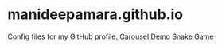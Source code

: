 # manideepamara.github.io
Config files for my GitHub profile.
<a href="/carousel">Carousel Demo</a>
<a href="/snakegame">Snake Game</a>
